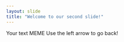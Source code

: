 ```yaml
---
layout: slide
title: "Welcome to our second slide!"
---
```

Your text MEME
Use the left arrow to go back!
